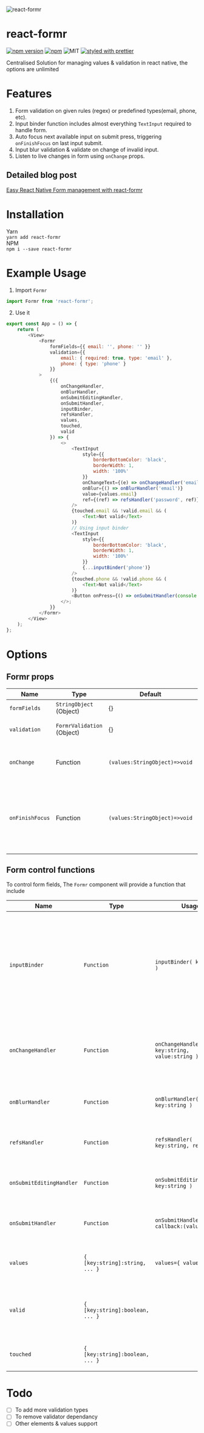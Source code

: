 
![react-formr](https://github.com/ltsharma/react-formr/blob/master/img/formr-banner.png)

# react-formr

[![npm version](https://badge.fury.io/js/react-formr.svg)](https://badge.fury.io/js/react-formr)
[![npm](https://img.shields.io/npm/dt/react-formr.svg)](https://www.npmjs.com/package/react-formr)
![MIT](https://img.shields.io/dub/l/vibe-d.svg)
[![styled with prettier](https://img.shields.io/badge/styled_with-prettier-ff69b4.svg)](https://github.com/prettier/prettier)


Centralised Solution for managing values & validation in react native, the options are unlimited

# Features

1. Form validation on given rules (regex) or predefined types(email, phone, etc).
2. Input binder function includes almost everything `TextInput` required to handle form.
3. Auto focus next available input on submit press, triggering `onFinishFocus` on last input submit.
4. Input blur validation & validate on change of invalid input.
5. Listen to live changes in form using `onChange` props.

## Detailed blog post
[Easy React Native Form management with react-formr](https://dev.to/ltsharma/easy-react-native-form-management-with-react-formr-47n5)

# Installation

Yarn \
`yarn add react-formr` \
NPM \
`npm i --save react-formr`

# Example Usage

1. Import `Formr`

```javascript
import Formr from 'react-formr';
```

2. Use it

```javascript
export const App = () => {
    return (
        <View>
            <Formr
                formFields={{ email: '', phone: '' }}
                validation={{
                    email: { required: true, type: 'email' },
                    phone: { type: 'phone' }
                }}
            >
                {({
                    onChangeHandler,
                    onBlurHandler,
                    onSubmitEditingHandler,
                    onSubmitHandler,
                    inputBinder,
                    refsHandler,
                    values,
                    touched,
                    valid
                }) => {
                    <>
                        <TextInput
                            style={{
                                borderBottomColor: 'black',
                                borderWidth: 1,
                                width: '100%'
                            }}
                            onChangeText={(e) => onChangeHandler('email', e)}
                            onBlur={() => onBlurHandler('email')}
                            value={values.email}
                            ref={(ref) => refsHandler('password', ref)}
                        />
                        {touched.email && !valid.email && (
                            <Text>Not valid</Text>
                        )}
                        // Using input binder
                        <TextInput
                            style={{
                                borderBottomColor: 'black',
                                borderWidth: 1,
                                width: '100%'
                            }}
                            {...inputBinder('phone')}
                        />
                        {touched.phone && !valid.phone && (
                            <Text>Not valid</Text>
                        )}
                        <Button onPress={() => onSubmitHandler(console.log)} title="Submit" color="#841584" />
                    </>;
                }}
            </Formr>
        </View>
    );
};
```

# Options

## Formr props

| Name            | Type                       | Default                       | Description                                                                          | Example                                |
| --------------- | -------------------------- | ----------------------------- | ------------------------------------------------------------------------------------ | -------------------------------------- |
| `formFields`    | `StringObject` (Object)    | {}                            | Form fields values                                                                   | `{email:""}`                           |
| `validation`    | `FormrValidation` (Object) | {}                            | Form fields for validation                                                           | `{email:{required:true,type:"email"}}` |
| `onChange`      | Function                   | `(values:StringObject)=>void` | Function for observing fields changes                                                |
| `onFinishFocus` | Function                   | `(values:StringObject)=>void` | Function to trigger on all input focus finished on hitting return key on last input. |                                        |

## Form control functions

To control form fields, The `Formr` component will provide a function that include

| Name                     | Type                            | Usage                                         | Descripion                                                                                                                                                                                             | Example                                                                                            |
| ------------------------ | ------------------------------- | --------------------------------------------- | ------------------------------------------------------------------------------------------------------------------------------------------------------------------------------------------------------ | -------------------------------------------------------------------------------------------------- |
| `inputBinder`            | `Function`                      | `inputBinder( key:string )`                   | Which includes almost everything of <b>`TextInput`</b>: `value`, `onChangeText`, `onBlur`, `ref`, `onSubmitEditing` also `valid` & `touched` if you are making custom input component with these props | ` <TextInput {...inputBinder('email')} />`                                                         |
| `onChangeHandler`        | `Function`                      | `onChangeHandler( key:string, value:string )` | To set value of the field, call this function with arguments: `key` - which input field to update. `value` to that field                                                                               | ` <TextInput onChangeText={ (text)=> onHandleChange("email":text) } />`                            |
| `onBlurHandler`          | `Function`                      | `onBlurHandler( key:string )`                 | To set which field is blurred, call this function with key on blurrEvent                                                                                                                               | `<TextInput onBlur={ ()=> onBlurHandler("email") } />`                                             |
| `refsHandler`            | `Function`                      | `refsHandler( key:string, ref:any )`          | To set which field is blurred, call this function with key on blurrEvent                                                                                                                               | `<TextInput ref={ (ref)=> refsHandler("email",ref) } />`                                           |
| `onSubmitEditingHandler` | `Function`                      | `onSubmitEditingHandler( key:string )`        | To set which field is blurred, call this function with key on blurrEvent                                                                                                                               | `<TextInput onSubmitEditing={ ()=> onSubmitEditingHandler("email") } />`                           |
| `onSubmitHandler`        | `Function`                      | `onSubmitHandler( callback:(values)=>{} )`    | This handle submit button & validation flow. This is used to submit form.                                                                                                                              | `<Button title="Submit" onPress={ ()=> onSubmitHandler( (values)=> submitFormToApi(values) ) } />` |
| `values`                 | `{ [key:string]:string, ... }`  | `values={ values[key] }`                      | Objct of field values, can be used for value input for the `TextInput`                                                                                                                                 | `<TextInput value={values.email} />`                                                               |
| `valid`                  | `{ [key:string]:boolean, ... }` |                                               | Its is This object contains validation results,`true`:valid and `false`:validation fail.                                                                                                               | `{!valid.email && <Text> This fields is invalid </Text>}`                                          |
| `touched`                | `{ [key:string]:boolean, ... }` |                                               | Its is used to show error message on validation fail.                                                                                                                                                  | `{touched.email && !valid.email && <Text> This fields is invalid </Text>}`                         |

# Todo

-   [ ] To add more validation types
-   [ ] To remove validator dependancy
-   [ ] Other elements & values support
